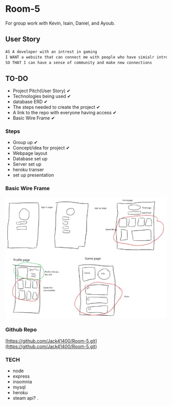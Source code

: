 # Room-5
For group work with Kevin, Isain, Daniel, and Ayoub.


## User Story
``` md
AS A developer with an intrest in gaming
I WANT a website that can connect me with people who have simialr intrests
SO THAT I can have a sense of community and make new connections
```
## TO-DO
- Project Pitch(User Story) ✔
- Technologies being used ✔
- database ERD ✔
- The steps needed to create the project ✔
- A link to the repo with everyone having access ✔
- Basic Wire Frame ✔

### Steps
- Group up ✔
- Concept/idea for project ✔
- Webpage layout
- Database set up
- Server set up
- heroku transer
- set up presentation

### Basic Wire Frame

![Basic wire frame made in Paint](./misc_stuff/idea_Paint_Project_2.jpg)

### Github Repo

[https://github.com/Jack41400/Room-5.git](https://github.com/Jack41400/Room-5.git)

### TECH
- node
- express
- insomnia
- mysql
- heroku
- steam api?
.
